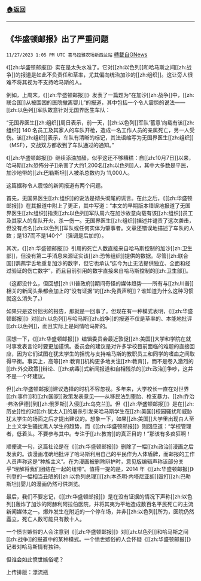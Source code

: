 ###  [:house:返回](README.md)
---


## 《华盛顿邮报》出了严重问题
`11/27/2023 1:05 PM UTC 喜马拉雅农场新西兰站` [轉載自GNews](https://gnews.org/articles/2042378)

《[[zh:华盛顿邮报]]》实在是太失水准了。它对[[zh:以色列]]和哈马斯之间[[zh:战争]]的报道是如此不负责任和草率，尤其偏向统治加沙的[[zh:组织]]。这让旁人很难不将其视为不支持哈马斯的人。

例如，上周末，《[[zh:华盛顿邮报]]》发表了一篇题为“在加沙[[zh:战争]]中，[[zh:联合国]]从被围困的医院撤离婴儿”的报道，其中包括一个令人震惊的说法——[[zh:以色列]]军队故意针对无国界医生车队：

“无国界医生[[zh:组织]]周日表示，前一天，[[zh:以色列]]军队‘蓄意’向载有该[[zh:组织]] 140 名员工及其家人的车队开枪，造成一名工作人员的亲属死亡，另一人受伤。该[[zh:组织]]表示，车队有清晰的标记，其法语缩写为无国界医生[[zh:组织]]（MSF），交战双方都收到了车队通过的通知。”

《[[zh:华盛顿邮报]]》继续添油加醋，似乎这还不够糟糕：自[[zh:10月7日]]以来，哈马斯[[zh:恐怖分子]]杀害了大约1,200名[[zh:以色列]]人，其中大多数是平民，加沙地带的[[zh:巴勒斯坦]]人被杀总数约为 11,000人。

这篇据称令人震惊的新闻报道有两个问题。

首先，无国界医生[[zh:组织]]的说法是彻头彻尾的谎言。在此之后，《[[zh:华盛顿邮报]]》在其报道中附上了更正，其中写道：“本文的早期版本错误地报道了无国界医生[[zh:组织]]指责[[zh:以色列]]军队周六在加沙故意向载有该[[zh:组织]]员工及其家人的车队开火，杀一伤一。无国界医生[[zh:组织]]描述并谴责了这次袭击，但没有点名[[zh:以色列]]军队或任何实体为肇事者。文章还错误地描述了车队的人数；是137而不是140个”（强调是后加的）。

其次，《[[zh:华盛顿邮报]]》引用的死亡人数直接来自哈马斯控制的加沙[[zh:卫生部]]，但没有第二手消息来源证实该[[zh:恐怖组织]]提供的数据。尽管[[zh:联合国]]鹦鹉学舌地重复加沙的数字，但它也承认“迄今为止无法提供独立、全面和经过验证的伤亡数字”，而且目前引用的数字直接来自哈马斯控制的[[zh:卫生部]]。

（这都没什么，但回想[[zh:川普政府]]期间奇怪的媒体趋势——所有与[[zh:川普]]相关的新闻头条都会加上的“没有证据”的[[zh:免责声明]]？谁知道为什么这种习惯就这么消失了。）

如果只是这份拙劣的报告，那就是一回事了。但现在有一种模式表明，《[[zh:华盛顿邮报]]》对[[zh:以色列]]与哈马斯[[zh:战争]]的报道不仅是草率的、本能地批评[[zh:以色列]]，而且实际上是同情哈马斯的。

回想一下，《[[zh:华盛顿邮报]]》编辑委员会最近敦促[[zh:美国]]大学和学院在就时事发表言论时要更加谨慎。委员会的建议是对许多学校目前面临的难题的直接回应，因为它们试图在犹太学生的担忧与支持哈马斯的教职员工和同学的嗜血之间取得平衡。事实上，高等[[zh:教育]]机构更多地关注[[zh:教育]]，而不是卷入激烈的[[zh:外交政策]]辩论、[[zh:病毒]]式新闻报道和自相残杀的[[zh:政治]]争吵，这并不是一个坏建议。

但[[zh:华盛顿邮报]]建议选择的时机不容忽视。多年来，大学校长一直在对世界[[zh:事件]]和[[zh:国家]]政策发表意见——从移民法到堕胎、枪支暴力、[[zh:乔治·弗洛伊德]]到[[zh:俄罗斯]]入侵[[zh:乌克兰]]。但《[[zh:华盛顿邮报]]》是在[[zh:历史]]性的对[[zh:犹太人]]的屠杀引发亲哈马斯学生在[[zh:美国]]校园骚扰和威胁犹太学生的场面之后才提出建议的。想象一下，如果[[zh:美国]]大学里出现白人至上主义学生骚扰黑人学生的趋势，而《[[zh:华盛顿邮报]]》则回应道：“学校管理者，低着头。不要参与其中。专注于[[zh:教育]]的真正目的！”那该有多疯狂啊！

顺便说一句，这篇社论是在《[[zh:华盛顿邮报]]》删除了一幅[[zh:政治]]漫画之后发表的。该漫画准确地批评了哈马斯利用自己的平民作为人体盾牌，而邮报的工作人员声称这是“种族主义”。在为漫画被删除辩护时，意见版编辑声称该部分关乎“理解将我们团结在一起的纽带”。值得一提的是，2014 年《[[zh:华盛顿邮报]]》刊登的一幅相当丑陋的[[zh:以色列总理]][[zh:本杰明·内塔尼亚胡]]殴打[[zh:巴勒斯坦]]婴儿的漫画仍然可供浏览。

最后，我们不要忘记，《[[zh:华盛顿邮报]]》是在没有证据的情况下声称[[zh:以色列]]轰炸了加沙的阿赫利阿拉伯医院，并将其夷为平地造成数百名平民死亡的主流新闻媒体之一。爆炸发生在附近的一个停车场，并非[[zh:以色列]]所为，医院仍然矗立，死亡人数可能只有数十人。

一个愤世嫉俗的人会注意到《[[zh:华盛顿邮报]]》对[[zh:以色列]]和哈马斯之间[[zh:战争]]的报道中的某种模式。一个愤世嫉俗的人会怀疑《[[zh:华盛顿邮报]]》记者对哈马斯情有独钟。

但谁会如此愤世嫉俗呢？

上传排版：漂流瓶
